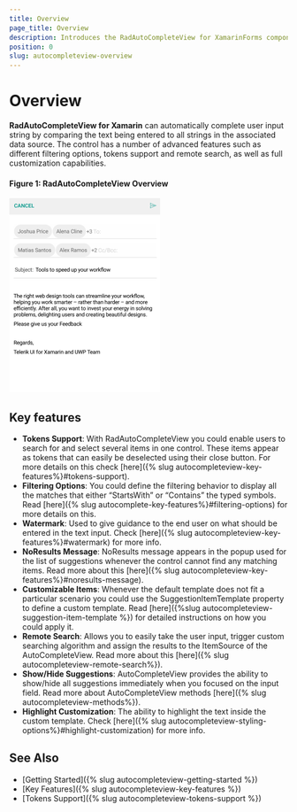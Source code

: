 ```yaml
---
title: Overview
page_title: Overview
description: Introduces the RadAutoCompleteView for XamarinForms component
position: 0
slug: autocompleteview-overview
---
```


# Overview #

**RadAutoCompleteView for Xamarin** can automatically complete user input string by comparing the text being entered to all strings in the associated data source. The control has a number of advanced features such as different filtering options, tokens support and remote search, as well as full customization capabilities.

#### Figure 1: RadAutoCompleteView Overview

![AutoCompleteView Overview](images/autocompleteview-overview.png "AutoComplete Overview")

## Key features

* **Tokens Support**: With RadAutoCompleteView you could enable users to search for and select several items in one control. These items appear as tokens that can easily be deselected using their close button. For more details on this check [here]({% slug autocompleteview-key-features%}#tokens-support).
* **Filtering Options**:  You could define the filtering behavior to display all the matches that either “StartsWith” or “Contains” the typed symbols. Read [here]({% slug autocomplete-key-features%}#filtering-options) for more details on this.
* **Watermark**: Used to give guidance to the end user on what should be entered in the text input. Check [here]({% slug autocompleteview-key-features%}#watermark) for more info.
* **NoResults Message**: NoResults message appears in the popup used for the list of suggestions whenever the control cannot find any matching items. Read more about this [here]({% slug autocompleteview-key-features%}#noresults-message).
* **Customizable Items**: Whenever the default template does not fit a particular scenario you could use the SuggestionItemTemplate property to define a custom template. Read [here]({%slug autocompleteview-suggestion-item-template %}) for detailed instructions on how you could apply it.
* **Remote Search**: Allows you to easily take the user input, trigger custom searching algorithm and assign the results to the ItemSource of the AutoCompleteView. Read more about this [here]({% slug autocompleteview-remote-search%}).
* **Show/Hide Suggestions**: AutoCompleteView provides the ability to show/hide all suggestions immediately when you focused on the input field. Read more about AutoCompleteView methods [here]({% slug autocompleteview-methods%}).
* **Highlight Customization**: The ability to highlight the text inside the custom template. Check [here]({% slug autocompleteview-styling-options%}#highlight-customization) for more info.

## See Also

- [Getting Started]({% slug autocompleteview-getting-started %})
- [Key Features]({% slug autocompleteview-key-features %})
- [Tokens Support]({% slug autocompleteview-tokens-support %})
